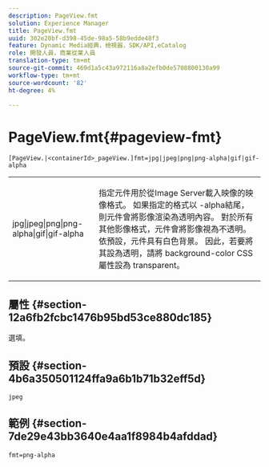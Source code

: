 ```yaml
---
description: PageView.fmt
solution: Experience Manager
title: PageView.fmt
uuid: 302e20bf-d398-45de-98a5-58b9edde48f3
feature: Dynamic Media經典，檢視器，SDK/API,eCatalog
role: 開發人員，商業從業人員
translation-type: tm+mt
source-git-commit: 469d1a5c43a972116a8a2efb0de5708800130a99
workflow-type: tm+mt
source-wordcount: '82'
ht-degree: 4%

---
```



# PageView.fmt{#pageview-fmt}

`[PageView.|<containerId>_pageView.]fmt=jpg|jpeg|png|png-alpha|gif|gif-alpha`

<table id="table_8629FDB399124A57B8026E46687D0BC2"> 
 <tbody> 
  <tr> 
   <td colname="col1"> <p> <span class="codeph"> jpg|jpeg|png|png-alpha|gif|gif-alpha</span> </p> </td> 
   <td colname="col2"> <p> 指定元件用於從Image Server載入映像的映像格式。 如果指定的格式以<span class="codeph"> -alpha</span>結尾，則元件會將影像渲染為透明內容。 對於所有其他影像格式，元件會將影像視為不透明。 依預設，元件具有白色背景。 因此，若要將其設為透明，請將<span class="codeph"> background-color</span> CSS屬性設為<span class="codeph"> transparent</span>。 </p> </td> 
  </tr> 
 </tbody> 
</table>

## 屬性 {#section-12a6fb2fcbc1476b95bd53ce880dc185}

選填。

## 預設 {#section-4b6a350501124ffa9a6b1b71b32eff5d}

`jpeg`

## 範例 {#section-7de29e43bb3640e4aa1f8984b4afddad}

`fmt=png-alpha`
